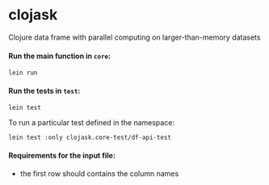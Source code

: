 # clojask
Clojure data frame with parallel computing on larger-than-memory datasets

#### Run the main function in `core`:

`lein run`

#### Run the tests in `test`:

`lein test`


To run a particular test defined in the namespace:
```
lein test :only clojask.core-test/df-api-test 
```

#### Requirements for the input file:
- the first row should contains the column names

